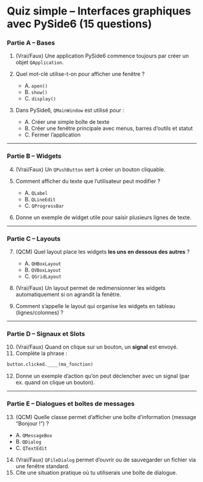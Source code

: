 # Quiz simple – Interfaces graphiques avec PySide6 (15 questions)

### Partie A – Bases

1. (Vrai/Faux) Une application PySide6 commence toujours par créer un objet `QApplication`.
2. Quel mot-clé utilise-t-on pour afficher une fenêtre ?

   * A. `open()`
   * B. `show()`
   * C. `display()`
3. Dans PySide6, `QMainWindow` est utilisé pour :

   * A. Créer une simple boîte de texte
   * B. Créer une fenêtre principale avec menus, barres d’outils et statut
   * C. Fermer l’application

---

### Partie B – Widgets

4. (Vrai/Faux) Un `QPushButton` sert à créer un bouton cliquable.
5. Comment afficher du texte que l’utilisateur peut modifier ?

   * A. `QLabel`
   * B. `QLineEdit`
   * C. `QProgressBar`
6. Donne un exemple de widget utile pour saisir plusieurs lignes de texte.

---

### Partie C – Layouts

7. (QCM) Quel layout place les widgets **les uns en dessous des autres** ?

   * A. `QHBoxLayout`
   * B. `QVBoxLayout`
   * C. `QGridLayout`
8. (Vrai/Faux) Un layout permet de redimensionner les widgets automatiquement si on agrandit la fenêtre.
9. Comment s’appelle le layout qui organise les widgets en tableau (lignes/colonnes) ?

---

### Partie D – Signaux et Slots

10. (Vrai/Faux) Quand on clique sur un bouton, un **signal** est envoyé.
11. Complète la phrase :

```python
button.clicked.____(ma_fonction)
```

12. Donne un exemple d’action qu’on peut déclencher avec un signal (par ex. quand on clique un bouton).

---

### Partie E – Dialogues et boîtes de messages

13. (QCM) Quelle classe permet d’afficher une boîte d’information (message “Bonjour !”) ?

* A. `QMessageBox`
* B. `QDialog`
* C. `QTextEdit`

14. (Vrai/Faux) `QFileDialog` permet d’ouvrir ou de sauvegarder un fichier via une fenêtre standard.
15. Cite une situation pratique où tu utiliserais une boîte de dialogue.

